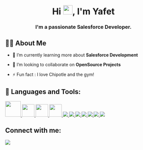 




<h1 align="center">Hi <img src="https://raw.githubusercontent.com/MartinHeinz/MartinHeinz/master/wave.gif" width="30px">, I'm Yafet</h1>
<h3 align="center">I'm a passionate Salesforce Developer.</h3>

## 🙋‍♂️ About Me

<!-- - 🔭 I’m currently working on **[Covid-19 Tracker](https://covid-19-tracker-e4bda.web.app/)** -->

- 🌱 I’m currently learning more about **Salesforce Development**

- 👯 I’m looking to collaborate on **OpenSource Projects**

<!-- - 👨‍💻 Some of my projects are available at **[My Portfolio](https://yafetsegid.com/)** -->

- ⚡ Fun fact : I love Chipotle and the gym!

## 🚀 Languages and Tools:


<p align="left"> 
    <!-- <a href="https://www.java.com" target="_blank"> <img src="https://img.icons8.com/color/48/000000/java-coffee-cup-logo.png"/> </a> -->
    <a  href="https://www.salesforce.com/" target="_blank"> <img style="width:50px"  src="https://asset.brandfetch.io/idVE84WdIN/idfpDuA1TN.png"/> </a> 
    <a href="https://www.salesforce.com/" target="_blank"> <img style="width:40px"  src="https://user-images.githubusercontent.com/83928646/227827600-f5b733f3-57c5-40e8-8716-c9a9981c404e.png"/> </a>   
     <a href="https://www.salesforce.com/" target="_blank"> <img style="width:40px"  src="https://user-images.githubusercontent.com/83928646/227822844-ffa065b2-b1ad-42ad-9cc3-aebbf159b43d.png"/> </a>
    <a href="https://www.salesforce.com/" target="_blank"> <img style="width:40px"  src="https://user-images.githubusercontent.com/83928646/227827686-885e37a1-5d83-4cd6-bf2f-a834308abed7.png"/> </a> 
    <a href="https://reactjs.org/" target="_blank"> <img src="https://img.icons8.com/color/48/000000/react-native.png"/> </a>
    <!-- <a href="https://spring.io/projects/spring-boot" target="_blank"> <img src="https://img.icons8.com/color/48/000000/spring-logo.png"/> </a>  -->
    <a href="https://developer.mozilla.org/en-US/docs/Web/JavaScript" target="_blank"> <img src="https://img.icons8.com/color/48/000000/javascript.png"/> </a> 
    <a href="https://www.w3.org/html/" target="_blank"> <img src="https://img.icons8.com/color/48/000000/html-5.png"/> </a> 
    <a href="https://www.w3schools.com/css/" target="_blank"> <img src="https://img.icons8.com/color/48/000000/css3.png"/> </a> 
    <a href="https://www.sass-lang.com" target="_blank"> <img src="https://img.icons8.com/color/48/000000/sass.png"/> </a> 
    <a href="https://getbootstrap.com" target="_blank"> <img src="https://img.icons8.com/color/48/000000/bootstrap.png"/> </a>  
    <a href="https://tailwindcss.com" target="_blank"> <img src="https://img.icons8.com/color/48/000000/tailwindcss"/> </a> 
    
<!--     <a href="https://typescriptlang.org" target="_blank"> <img src="https://img.icons8.com/color/48/000000/typescript"/></a>  -->
<!--     <a href="https://visualstudio.com" target="_blank"> <img src="https://img.icons8.com/color/48/000000/nodejs.png"/></a>  -->
<!--     <a href="https://git-scm.com" target="_blank"> <img src="https://img.icons8.com/color/48/000000/git.png"/> </a>  -->
<!--     <a href="https://visualstudio.com" target="_blank"> <img src="https://img.icons8.com/color/48/000000/visual-studio-code-2019.png"/> </a>  -->
       
<!--          <a href="https://postman.com" target="_blank"> <img src="https://www.vectorlogo.zone/logos/getpostman/getpostman-icon.svg" alt="postman" width="42" height="43"/> </a>   -->
<br/>

<!-- <p align="center">
    <a href="https://github.com/SubhamRaoniar28/github-readme-streak-stats">
        <img title="🔥 Get streak stats for your profile at git.io/streak-stats" alt="Subham Raoniar's streak" src="https://github-readme-streak-stats.herokuapp.com/?user=SubhamRaoniar28&theme=black-ice&hide_border=true&stroke=0000&background=060A0CD0"/>
    </a>
</p> -->

<!-- ## 📊 My Github Stats


  <br/>
    <a href="https://github.com/SubhamRaoniar28/github-readme-stats"><img alt="Subham Raoniar's Github Stats" src="https://github-readme-stats.vercel.app/api?username=SubhamRaoniar28&show_icons=true&count_private=true&theme=react&hide_border=true&bg_color=0D1117" /></a> -->
  <!-- <a href="https://github.com/SubhamRaoniar28/github-readme-stats"><img alt="Subham Raoniar's Top Languages" src="https://github-readme-stats.vercel.app/api/top-langs/?username=SubhamRaoniar28&langs_count=8&count_private=true&layout=compact&theme=react&hide_border=true&bg_color=0D1117" /></a>
  <br/>
  <b>Note:</b> Top languages is only a metric of the languages my public code consists of and doesn't reflect experience or skill level.

<br/>
<br/> -->

<!-- <a href="https://github.com/SubhamRaoniar28/github-readme-activity-graph"><img alt="Subham Raoniar's Activity Graph" src="https://activity-graph.herokuapp.com/graph?username=SubhamRaoniar28&bg_color=0D1117&color=5BCDEC&line=5BCDEC&point=FFFFFF&hide_border=true" /></a>

<br/>
<br/> -->

## Connect with me:

<p align="left">

<a href = "https://www.linkedin.com/in/yafet-segid/"><img src="https://img.icons8.com/fluent/48/000000/linkedin.png"/></a>

<!-- <a href = "https://twitter.com/subhamraoniar"><img src="https://img.icons8.com/fluent/48/000000/twitter.png"/></a>
<a href = "https://www.instagram.com/subhamraoniar/"><img src="https://img.icons8.com/fluent/48/000000/instagram-new.png"/></a>
<a href = "https://www.youtube.com/channel/UC-NXT1lYAOPa3lrgWXqvuHA"><img src="https://img.icons8.com/color/48/000000/youtube-play.png"/></a> -->

<!-- </p>

## ❤ Views and Followers

<a href="https://github.com/Meghna-DAS/github-profile-views-counter">
    <img src="https://komarev.com/ghpvc/?username=SubhamRaoniar28">
</a>
<a href="https://github.com/SubhamRaoniar28?tab=followers"><img src="https://img.shields.io/github/followers/SubhamRaoniar28?label=Followers&style=social" alt="GitHub Badge"></a> -->
